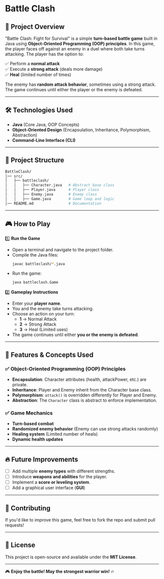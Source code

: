 # Battle Clash

## 📌 Project Overview
"Battle Clash: Fight for Survival" is a simple **turn-based battle game** built in Java using **Object-Oriented Programming (OOP) principles**. In this game, the player faces off against an enemy in a duel where both take turns attacking. The player has the option to:

✅ Perform a **normal attack**  
✅ Execute a **strong attack** (deals more damage)  
✅ **Heal** (limited number of times)  

The enemy has **random attack behavior**, sometimes using a strong attack. The game continues until either the player or the enemy is defeated.

---

## 🛠️ Technologies Used
- **Java** (Core Java, OOP Concepts)
- **Object-Oriented Design** (Encapsulation, Inheritance, Polymorphism, Abstraction)
- **Command-Line Interface (CLI)**

---

## 📂 Project Structure
```sh
BattleClash/
│── src/
│   ├── battleclash/
│   │   ├── Character.java   # Abstract base class
│   │   ├── Player.java      # Player class
│   │   ├── Enemy.java       # Enemy class
│   │   ├── Game.java        # Game loop and logic
│── README.md                # Documentation
```

---

## 🎮 How to Play
1️⃣ **Run the Game**
   - Open a terminal and navigate to the project folder.
   - Compile the Java files:
     ```sh
     javac battleclash/*.java
     ```
   - Run the game:
     ```sh
     java battleclash.Game
     ```

2️⃣ **Gameplay Instructions**
   - Enter your **player name**.
   - You and the enemy take turns attacking.
   - Choose an action on your turn:
     - **1** → Normal Attack
     - **2** → Strong Attack
     - **3** → Heal (Limited uses)
   - The game continues until either **you or the enemy is defeated**.

---

## 📌 Features & Concepts Used
### ✅ Object-Oriented Programming (OOP) Principles
- **Encapsulation**: Character attributes (health, attackPower, etc.) are private.
- **Inheritance**: Player and Enemy inherit from the Character base class.
- **Polymorphism**: `attack()` is overridden differently for Player and Enemy.
- **Abstraction**: The `Character` class is abstract to enforce implementation.

### ✅ Game Mechanics
- **Turn-based combat**
- **Randomized enemy behavior** (Enemy can use strong attacks randomly)
- **Healing system** (Limited number of heals)
- **Dynamic health updates**

---

## 🔥 Future Improvements
- [ ] Add multiple **enemy types** with different strengths.
- [ ] Introduce **weapons and abilities** for the player.
- [ ] Implement a **score or leveling system**.
- [ ] Add a graphical user interface (**GUI**) 

---

## 🤝 Contributing
If you'd like to improve this game, feel free to fork the repo and submit pull requests!

---

## 📜 License
This project is open-source and available under the **MIT License**.

---

🎮 **Enjoy the battle! May the strongest warrior win!** 🔥
